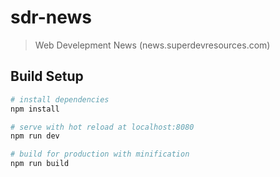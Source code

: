 # sdr-news

> Web Develepment News (news.superdevresources.com)

## Build Setup

``` bash
# install dependencies
npm install

# serve with hot reload at localhost:8080
npm run dev

# build for production with minification
npm run build
